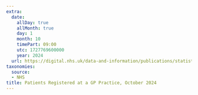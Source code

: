 ```yaml
---
extra:
  date:
    allDay: true
    allMonth: true
    day: 1
    month: 10
    timePart: 09:00
    utc: 1727769600000
    year: 2024
  url: https://digital.nhs.uk/data-and-information/publications/statistical/patients-registered-at-a-gp-practice/october-2024
taxonomies:
  source:
  - NHS
title: Patients Registered at a GP Practice, October 2024
---
```

